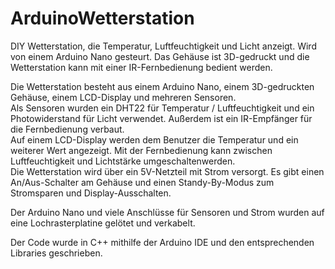 # ArduinoWetterstation
DIY Wetterstation, die Temperatur, Luftfeuchtigkeit und Licht anzeigt. Wird von einem Arduino Nano gesteurt. Das Gehäuse ist 3D-gedruckt und die Wetterstation kann mit einer IR-Fernbedienung bedient werden.  

Die Wetterstation besteht aus einem Arduino Nano, einem 3D-gedruckten Gehäuse, einem LCD-Display und mehreren Sensoren.  
Als Sensoren wurden ein DHT22 für Temperatur / Luftfeuchtigkeit und ein Photowiderstand für Licht verwendet. Außerdem ist ein IR-Empfänger für die Fernbedienung verbaut.  
Auf einem LCD-Display werden dem Benutzer die Temperatur und ein weiterer Wert angezeigt. Mit der Fernbedienung kann zwischen Luftfeuchtigkeit und Lichtstärke umgeschaltenwerden.  
Die Wetterstation wird über ein 5V-Netzteil mit Strom versorgt. Es gibt einen An/Aus-Schalter am Gehäuse und einen Standy-By-Modus zum Stromsparen und Display-Ausschalten.  

Der Arduino Nano und viele Anschlüsse für Sensoren und Strom wurden auf eine Lochrasterplatine gelötet und verkabelt.

Der Code wurde in C++ mithilfe der Arduino IDE und den entsprechenden Libraries geschrieben.
